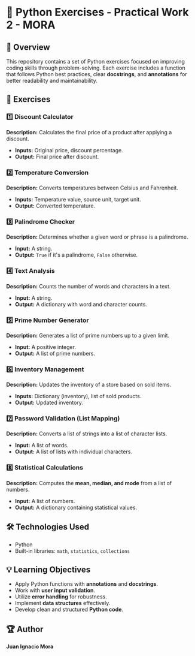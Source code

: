 # 📘 Python Exercises - Practical Work 2 - MORA

## 📝 Overview
This repository contains a set of Python exercises focused on improving coding skills through problem-solving. Each exercise includes a function that follows Python best practices, clear **docstrings**, and **annotations** for better readability and maintainability.

## 📂 Exercises

### 1️⃣ Discount Calculator
**Description:** Calculates the final price of a product after applying a discount.
- **Inputs:** Original price, discount percentage.
- **Output:** Final price after discount.

### 2️⃣ Temperature Conversion
**Description:** Converts temperatures between Celsius and Fahrenheit.
- **Inputs:** Temperature value, source unit, target unit.
- **Output:** Converted temperature.

### 3️⃣ Palindrome Checker
**Description:** Determines whether a given word or phrase is a palindrome.
- **Input:** A string.
- **Output:** `True` if it's a palindrome, `False` otherwise.

### 4️⃣ Text Analysis
**Description:** Counts the number of words and characters in a text.
- **Input:** A string.
- **Output:** A dictionary with word and character counts.

### 5️⃣ Prime Number Generator
**Description:** Generates a list of prime numbers up to a given limit.
- **Input:** A positive integer.
- **Output:** A list of prime numbers.

### 6️⃣ Inventory Management
**Description:** Updates the inventory of a store based on sold items.
- **Inputs:** Dictionary (inventory), list of sold products.
- **Output:** Updated inventory.

### 7️⃣ Password Validation (List Mapping)
**Description:** Converts a list of strings into a list of character lists.
- **Input:** A list of words.
- **Output:** A list of lists with individual characters.

### 8️⃣ Statistical Calculations
**Description:** Computes the **mean, median, and mode** from a list of numbers.
- **Input:** A list of numbers.
- **Output:** A dictionary containing statistical values.

## 🛠 Technologies Used
- Python 
- Built-in libraries: `math`, `statistics`, `collections`

## 💡 Learning Objectives
- Apply Python functions with **annotations** and **docstrings**.
- Work with **user input validation**.
- Utilize **error handling** for robustness.
- Implement **data structures** effectively.
- Develop clean and structured **Python code**.

## 🏆 Author
**Juan Ignacio Mora**


